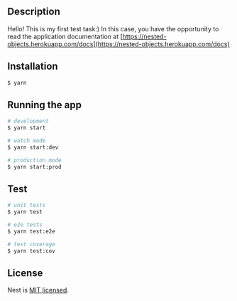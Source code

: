 ## Description

Hello! This is my first test task:) In this case, you have the opportunity to read the application documentation at [https://nested-objects.herokuapp.com/docs](https://nested-objects.herokuapp.com/docs)

## Installation

```bash
$ yarn
```

## Running the app

```bash
# development
$ yarn start

# watch mode
$ yarn start:dev

# production mode
$ yarn start:prod
```

## Test

```bash
# unit tests
$ yarn test

# e2e tests
$ yarn test:e2e

# test coverage
$ yarn test:cov
```

## License

Nest is [MIT licensed](LICENSE).
